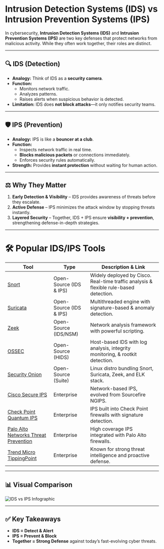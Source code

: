# Intrusion Detection Systems (IDS) vs Intrusion Prevention Systems (IPS)

In cybersecurity, **Intrusion Detection Systems (IDS)** and **Intrusion Prevention Systems (IPS)** are two key defenses that protect networks from malicious activity. While they often work together, their roles are distinct.

---

## 🔍 IDS (Detection)
- **Analogy:** Think of IDS as a **security camera**.  
- **Function:**  
  - Monitors network traffic.  
  - Analyzes patterns.  
  - Raises alerts when suspicious behavior is detected.  
- **Limitation:** IDS does **not block attacks**—it only notifies security teams.  

---

## 🛡️ IPS (Prevention)
- **Analogy:** IPS is like a **bouncer at a club**.  
- **Function:**  
  - Inspects network traffic in real time.  
  - **Blocks malicious packets** or connections immediately.  
  - Enforces security rules automatically.  
- **Strength:** Provides **instant protection** without waiting for human action.  

---

## ⚖️ Why They Matter
1. **Early Detection & Visibility** – IDS provides awareness of threats before they escalate.  
2. **Active Defense** – IPS minimizes the attack window by stopping threats instantly.  
3. **Layered Security** – Together, IDS + IPS ensure **visibility + prevention**, strengthening defense-in-depth strategies.  

---


# 🛠 Popular IDS/IPS Tools  

| Tool | Type | Description & Link |
|------|------|--------------------|
| [Snort](https://www.snort.org/) | Open-Source (IDS & IPS) | Widely deployed by Cisco. Real-time traffic analysis & flexible rule-based detection. |
| [Suricata](https://suricata.io/) | Open-Source (IDS & IPS) | Multithreaded engine with signature-based & anomaly detection. |
| [Zeek](https://zeek.org/) | Open-Source (IDS/NSM) | Network analysis framework with powerful scripting. |
| [OSSEC](https://www.ossec.net/) | Open-Source (HIDS) | Host-based IDS with log analysis, integrity monitoring, & rootkit detection. |
| [Security Onion](https://securityonionsolutions.com/) | Open-Source (Suite) | Linux distro bundling Snort, Suricata, Zeek, and ELK stack. |
| [Cisco Secure IPS](https://www.cisco.com/c/en/us/products/security/secure-ips/index.html) | Enterprise | Network-based IPS, evolved from Sourcefire NGIPS. |
| [Check Point Quantum IPS](https://www.checkpoint.com/products/ips-intrusion-prevention-system/) | Enterprise | IPS built into Check Point firewalls with signature detection. |
| [Palo Alto Networks Threat Prevention](https://www.paloaltonetworks.com/network-security/ips-intrusion-prevention-system) | Enterprise | High coverage IPS integrated with Palo Alto firewalls. |
| [Trend Micro TippingPoint](https://www.trendmicro.com/en_us/business/products/network/intrusion-prevention/tippingpoint-threat-protection-system.html) | Enterprise | Known for strong threat intelligence and proactive defense. |


---

## 📊 Visual Comparison

![IDS vs IPS Infographic](/assets/ids-vs-ips.png) 


---

## ✅ Key Takeaways
- **IDS = Detect & Alert**  
- **IPS = Prevent & Block**  
- **Together = Strong Defense** against today’s fast-evolving cyber threats.  
